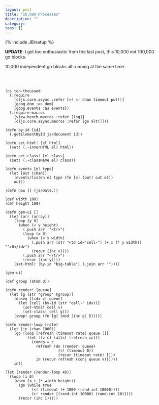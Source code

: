```yaml
---
layout: post
title: "10,000 Processes"
description: ""
category: 
tags: []
---
```

{% include JB/setup %}

<style>
table {
    margin-left: 45px;
    font-family: courier;
    font-size: 8px;
    line-height: 1em !important;
    margin-bottom: 50px;
}
.group0 {
    color: #000
}
.group1 {
    color: #f00
}
.group2 {
    color: #0f0
}
.group3 {
    color: #00f
}
.group4 {
    color: #ff0
}
.group5 {
    color: #0ff
}
</style>

**UPDATE**: I got too enthusiastic from the last post, this 10,000 not
100,000 go blocks.

10,000 independent go blocks all running at the same time.

<table id="big-table" cellpadding="0" cellspacing="0"></table>

```
(ns ten-thousand
  (:require
    [cljs.core.async :refer [>! <! chan timeout put!]]
    [goog.dom :as dom]
    [goog.events :as events])
  (:require-macros
    [view-bench.macros :refer [log]]
    [cljs.core.async.macros :refer [go alt!]]))

(defn by-id [id]
  (.getElementById js/document id))

(defn set-html! [el html]
  (set! (.-innerHTML el) html))

(defn set-class! [el class]
  (set! (.-className el) class))

(defn events [el type]
  (let [out (chan)]
    (events/listen el type (fn [e] (put! out e)))
    out))

(defn now [] (js/Date.))

(def width 100)
(def height 100)

(defn gen-ui []
  (let [arr (array)]
    (loop [y 0]
      (when (< y height)
        (.push arr  "<tr>")
        (loop [x 0]
          (when (< x width)
            (.push arr (str "<td id='cell-") (+ x (* y width)) "'>0</td>")
            (recur (inc x))))
        (.push arr "</tr>")
        (recur (inc y))))
    (set-html! (by-id "big-table") (.join arr ""))))

(gen-ui)

(def group (atom 0))

(defn render! [queue]
  (let [g (str "group" @group)]
    (doseq [[idx v] queue]
      (let [cell (by-id (str "cell-" idx))]
        (set-html! cell v)
        (set-class! cell g)))
    (swap! group (fn [g] (mod (inc g) 5)))))

(defn render-loop [rate]
  (let [in (chan 1000)]
    (go (loop [refresh (timeout rate) queue []]
          (let [[v c] (alts! [refresh in])]
            (condp = c
              refresh (do (render! queue)
                        (<! (timeout 0))
                        (recur (timeout rate) []))
              in (recur refresh (conj queue v))))))
    in))

(let [render (render-loop 40)]
  (loop [i 0]
    (when (< i (* width height))
      (go (while true
            (<! (timeout (+ 1000 (rand-int 10000))))
            (>! render [(rand-int 10000) (rand-int 10)])))
      (recur (inc i)))))
```

<script type="text/javascript" src="/assets/js/csp4.js"></script>


